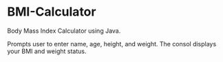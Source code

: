# BMI-Calculator
Body Mass Index Calculator using Java.

Prompts user to enter name, age, height, and weight. The consol displays your BMI and weight status. 
